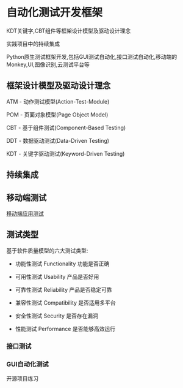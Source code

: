 # 自动化测试开发框架

KDT关键字,CBT组件等框架设计模型及驱动设计理念

实践项目中的持续集成

Python原生测试框架开发,包括GUI测试自动化,接口测试自动化,移动端的Monkey,UI,图像识别,云测试平台等

## 框架设计模型及驱动设计理念

ATM - 动作测试模型(Action-Test-Module)

POM - 页面对象模型(Page Object Model)

CBT - 基于组件测试(Component-Based Testing)

DDT - 数据驱动测试(Data-Driven Testing)

KDT - 关键字驱动测试(Keyword-Driven Testing)

## 持续集成

## 移动端测试

[移动端应用测试](https://github.com/Gavinwhy/App-Test)

## 测试类型

基于软件质量模型的六大测试类型:

* 功能性测试
Functionality 功能是否正确

* 可用性测试
Usability 产品是否好用

* 可靠性测试
Reliability 产品是否稳定可靠

* 兼容性测试
Compatibility 是否适用多平台

* 安全性测试
Security 是否存在漏洞

* 性能测试
Performance 是否能够高效运行

### 接口测试

### GUI自动化测试

开源项目练习

